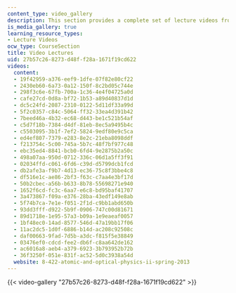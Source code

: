 ```yaml
---
content_type: video_gallery
description: This section provides a complete set of lecture videos from the course.
is_media_gallery: true
learning_resource_types:
- Lecture Videos
ocw_type: CourseSection
title: Video Lectures
uid: 27b57c26-8273-d48f-f28a-1671f19cd622
videos:
  content:
  - 19f42959-a376-eef9-1dfe-07f82e80cf22
  - 2430eb60-6a73-0a12-150f-8c2bd05c744e
  - 298f3c6e-67fb-700a-1c36-4e4f04725a0d
  - cafe27cd-0d8a-bf72-1b53-a89d40837d1d
  - dc5c24fd-2087-2310-0122-5d11df33a99d
  - 5f2c0357-c84c-5064-ff32-33ea4d391b42
  - 7beed46a-4b32-ec68-d443-be1c521b54af
  - c5d7f18b-7384-d4df-81eb-8ec5a9495b4c
  - c5503095-3b1f-7ef2-5824-9edf80e9c5ca
  - ed4ef807-7379-e283-8e2c-21eba8098ddf
  - f213754c-5c00-745a-5b7c-48f7bf977c48
  - ebc35ed4-8841-bcb0-6fd4-9e2875b2a50c
  - 498a07aa-950d-0712-336c-06d1a5ff3f91
  - 02034ffd-c061-6fd6-c39d-d5799dcb1fcd
  - db2afe3a-f9b7-4d13-ec36-75c8f3bbe4c8
  - df516e1c-ae86-2bf3-f63c-c7aa4e3bf17d
  - 50b2cbec-a56b-b633-8b78-55698271e940
  - 1652f6cd-fc3c-6aa7-e6c8-bd95baf41707
  - 3a473867-f09a-e376-28ba-43edf149e8ab
  - 5f74b7ca-7e1e-f051-2f1d-c9bb1abd650b
  - 93dd3fff-d922-5b9f-0906-747c00d81671
  - 89d1718e-1e95-57a3-b09a-1e9eaeaf0057
  - 1bf48ec0-14ad-8577-546d-47a19bb17f06
  - 11ac2dc5-1d0f-6886-b14d-ac208c92508c
  - daf00663-9fad-7d5b-a3dc-f815f5e38849
  - 03476ef0-cdcd-fee2-db6f-c8aa642de162
  - ac6016a8-aeb4-a379-6923-3b793952b72b
  - 36f3250f-051e-831f-ac52-5d0c3938a54d
  website: 8-422-atomic-and-optical-physics-ii-spring-2013
---
```



{{< video-gallery "27b57c26-8273-d48f-f28a-1671f19cd622" >}}

